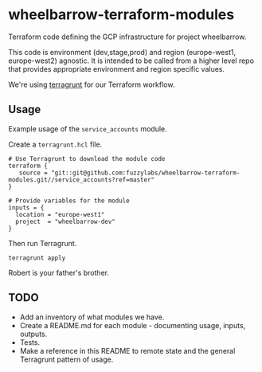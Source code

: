 # wheelbarrow-terraform-modules

Terraform code defining the GCP infrastructure for project wheelbarrow.

This code is environment (dev,stage,prod) and region (europe-west1, europe-west2) agnostic. It is intended to be called from a higher level repo that provides appropriate environment and region specific values.

We're using [terragrunt](https://github.com/gruntwork-io/terragrunt) for our Terraform workflow.

## Usage

Example usage of the `service_accounts` module.

Create a `terragrunt.hcl` file.
```
# Use Terragrunt to download the module code
terraform {
   source = "git::git@github.com:fuzzylabs/wheelbarrow-terraform-modules.git//service_accounts?ref=master"
}

# Provide variables for the module
inputs = {
  location = "europe-west1"
  project  = "wheelbarrow-dev"
}
```

Then run Terragrunt.
```
terragrunt apply
```

Robert is your father's brother.

## TODO

* Add an inventory of what modules we have.
* Create a README.md for each module - documenting usage, inputs, outputs.
* Tests.
* Make a reference in this README to remote state and the general Terragrunt pattern of usage.
